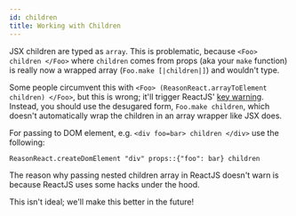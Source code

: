 ```yaml
---
id: children
title: Working with Children
---
```

JSX children are typed as `array`. This is problematic, because `<Foo> children </Foo>` where `children` comes from props (aka your `make` function) is really now a wrapped array (`Foo.make [|children|]`) and wouldn't type.

Some people circumvent this with `<Foo> (ReasonReact.arrayToElement children) </Foo>`, but this is wrong; it'll trigger ReactJS' [key warning](https://facebook.github.io/react/docs/lists-and-keys.html#basic-list-component). Instead, you should use the desugared form, `Foo.make children`, which doesn't automatically wrap the children in an array wrapper like JSX does.

For passing to DOM element, e.g. `<div foo=bar> children </div>` use the following:

```
ReasonReact.createDomElement "div" props::{"foo": bar} children
```

The reason why passing nested children array in ReactJS doesn't warn is because ReactJS uses some hacks under the hood.

This isn't ideal; we'll make this better in the future!
